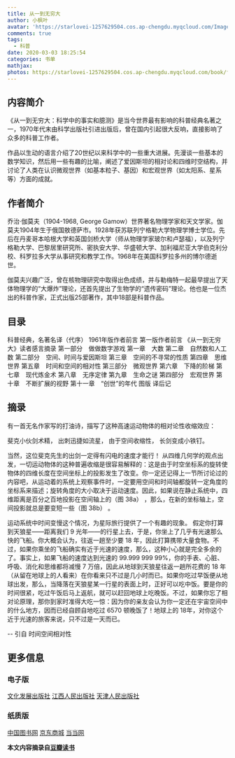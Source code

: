 ```yaml
---
title: 从一到无穷大
author: 小枫叶
avatar: 'https://starlovei-1257629504.cos.ap-chengdu.myqcloud.com/Image/78468086_p0.png'
comments: true
tags:
  - 科普
date: 2020-03-03 18:25:54
categories: 书单
mathjax:
photos: https://starlovei-1257629504.cos.ap-chengdu.myqcloud.com/book/fsahga.jpg
---
```

## 内容简介
《从一到无穷大：科学中的事实和臆测》是当今世界最有影响的科普经典名著之一，1970年代末由科学出版社引进出版后，曾在国内引起很大反响，直接影响了众多的科普工作者。<!--more-->

作品以生动的语言介绍了20世纪以来科学中的一些重大进展。先漫谈一些基本的数学知识，然后用一些有趣的比喻，阐述了爱因斯坦的相对论和四维时空结构，并讨论了人类在认识微观世界（如基本粒子、基因）和宏观世界（如太阳系、星系等）方面的成就。

## 作者简介
乔治·伽莫夫（1904-1968, George Gamow）世界著名物理学家和天文学家。伽莫夫1904年生于俄国敖德萨市。1928年获苏联列宁格勒大学物理学博士学位。先后在丹麦哥本哈根大学和英国剑桥大学（师从物理学家玻尔和卢瑟福），以及列宁格勒大学、巴黎居里研究所、密执安大学、华盛顿大学、加利福尼亚大学伯克利分校、科罗拉多大学从事研究和教学工作。1968年在美国科罗拉多州的博尔德逝世。

伽莫夫兴趣广泛，曾在核物理研究中取得出色成绩，并与勒梅特一起最早提出了天体物理学的“大爆炸”理论，还首先提出了生物学的“遗传密码”理论。他也是一位杰出的科普作家，正式出版25部著作，其中18部是科普作品。

## 目录
科普经典，名著名译（代序）
1961年版作者前言
第一版作者前言
《从一到无穷大》读者感言摘录
第一部分　做做数字游戏
第一章　大数
第二章　自然数和人工数
第二部分　空间、时间与爱因斯坦
第三章　空间的不寻常的性质
第四章　思维世界
第五章　时间和空间的相对性
第三部分　微观世界
第六章　下降的阶梯
第七章　现代炼金术
第八章　无序定律
第九章　生命之谜
第四部分　宏观世界
第十章　不断扩展的视野
第十一章　“创世”的年代
图版
译后记

## 摘录
有一首无名作家写的打油诗，描写了这种高速运动物体的相对论性收缩效应： 

斐克小伙剑术精， 
出刺迅捷如流星， 
由于空间收缩性， 
长剑变成小铁钉。 

当然，这位斐克先生的出剑一定得有闪电的速度才能行！
从四维几何学的观点出发，一切运动物体的这种普遍收缩是很容易解释的：这是由于时空坐标系的旋转使物体的四维长度在空间坐标上的投影发生了改变。你一定还记得上一节所讨论过的内容吧，从运动着的系统上观察事件时，一定要用空间和时间轴都旋转一定角度的坐标系来描述；旋转角度的大小取决于运动速度。因此，如果说在静止系统中，四维距离是百分之百地投影在空间轴上的（图 38a） ，那么，在新的坐标轴上，空间投影就总是要变短一些（图 38b） 。 

运动系统中时间变慢这个情况，为星际旅行提供了一个有趣的现象。 假定你打算到天狼星——距离我们 9 光年——的行星上去，于是，你坐上了几乎有光速那么快的飞船。你大概会认为，往返一趟至少要 18 年，因此打算携带大量食物。不过，如果你乘坐的飞船确实有近于光速的速度，那么，这种小心就是完全多余的了。事实上，如果飞船的速度达到光速的 99.999 999 99%，你的手表、心脏、呼吸、消化和思维都将减慢 7 万倍，因此从地球到天狼星往返一趟所花费的 18 年（从留在地球上的人看来）在你看来只不过是几小时而已。如果你吃过早饭便从地球出发，那么，当降落在天狼星某一行星的表面上时，正好可以吃中饭。要是你的时间很紧，吃过午饭后马上返航，就可以赶回地球上吃晚饭。不过，如果你忘了相对论原理，那你到家时准得大吃一惊：因为你的亲友会认为你一定还在宇宙空间中的什么地方，因而已经自顾自地吃过 6570 顿晚饭了！地球上的 18年，对你这个近于光速的旅客来说，只不过是一天而已。 
 
-- 引自 时间空间相对性

## 更多信息
### 电子版
[文化发展出版社](https://read.douban.com/ebook/110952054/?dcs=subject-buylink&dcm=douban&dct=1102715)
[江西人民出版社](https://read.douban.com/ebook/123961200/?dcs=subject-buylink&dcm=douban&dct=1102715)
[天津人民出版社](https://read.douban.com/ebook/123406891/?dcs=subject-buylink&dcm=douban&dct=1102715)
### 纸质版
[中国图书网](http://www.bookschina.com/2200858.htm)
[京东商城](https://re.jd.com/cps/item/11869275.html?cu=true&utm_source=book.douban.com&utm_medium=tuiguang&utm_campaign=t_15055_&utm_term=e595a2ed777d45a1b5fdd93b6d1996b0)
[当当网](http://product.dangdang.com/26484122.html?_ddclickunion=P-306226-0-s1102715|ad_type=0|sys_id=1#dd_refer=https%3A%2F%2Fbook.douban.com%2Flink2%2F%3Flowest%3D2180%26pre%3D0%26vendor%3Ddangdang%26srcpage%3Dbuylink%26price%3D3600%26pos%3D3%26url%3Dhttp%253a%252f%252funion.dangdang.com%252ftransfer.php%253ffrom%253dp-306226-0-s1102715%2526backurl%253dhttp%253a%252f%252fproduct.dangdang.com%252fproduct.aspx%253fproduct_id%253d26484122%26cntvendor%3D3%26srcsubj%3D%26type%3Dbkbuy%26subject%3D1102715)

**本文内容摘录自[豆瓣读书](https://book.douban.com/subject/1102715/)**